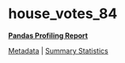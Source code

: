 # house_votes_84

[**Pandas Profiling Report**](https://epistasislab.github.io/penn-ml-benchmarks/profile/house_votes_84.html)

[Metadata](metadata.yaml) | [Summary Statistics](summary_stats.tsv)
